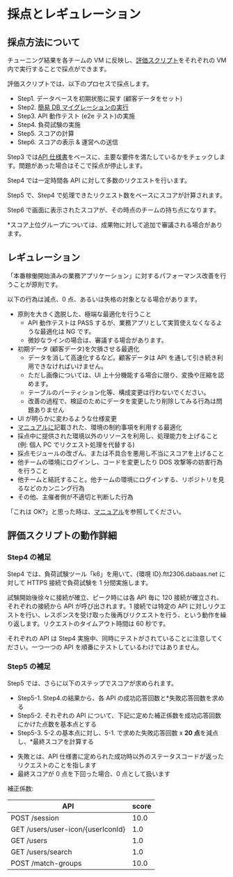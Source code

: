 # 採点とレギュレーション

## 採点方法について

チューニング結果を各チームの VM に反映し、[評価スクリプト](./99_manual.md#%e8%a9%95%e4%be%a1%e3%82%b9%e3%82%af%e3%83%aa%e3%83%97%e3%83%88)をそれぞれの VM 内で実行することで採点ができます。

評価スクリプトでは、以下のプロセスで採点します。

- Step1. データベースを初期状態に戻す (顧客データをセット)
- Step2. [簡易 DB マイグレーションの実行](./99_manual.md#%e7%b0%a1%e6%98%93-db-%e3%83%9e%e3%82%a4%e3%82%b0%e3%83%ac%e3%83%bc%e3%82%b7%e3%83%a7%e3%83%b3%e6%a9%9f%e8%83%bd)
- Step3. API 動作テスト (e2e テスト)の実施
- Step4. 負荷試験の実施
- Step5. スコアの計算
- Step6. スコアの表示 & 運営への送信

Step3 では[API 仕様書](../openapi/openapi.yaml)をベースに、主要な要件を満たしているかをチェックします。問題があった場合はそこで採点が停止します。

Step4 では一定時間各 API に対して多数のリクエストを行います。

Step5 で、Step4 で処理できたリクエスト数をベースにスコアが計算されます。

Step6 で画面に表示されたスコアが、その時点のチームの持ち点になります。

\*スコア上位グループについては、成果物に対して追加で審議される場合があります。

## レギュレーション

「本番稼働開始済みの業務アプリケーション」に対するパフォーマンス改善を行うことが原則です。

以下の行為は減点、0 点、あるいは失格の対象となる場合があります。

- 原則を大きく逸脱した、極端な最適化を行うこと
  - API 動作テストは PASS するが、業務アプリとして実質使えなくなるような最適化は NG です。
  - 微妙なラインの場合は、審議する場合があります。
- 初期データ (顧客データ)を欠損させる最適化
  - データを消して高速化するなど。顧客データは API を通して引き続き利用できなければいけません。
  - ただし画像については、UI 上十分機能する場合に限り、変換や圧縮を認めます。
  - テーブルのパーティション化等、構成変更は行わないでください。
  - 改善の過程で、検証のためにデータを変更したり削除してみる行為は問題ありません
- UI が明らかに変わるような仕様変更
- [マニュアルに](./99_manual.md#%E7%92%B0%E5%A2%83%E3%81%AE%E5%88%B6%E7%B4%84%E4%BA%8B%E9%A0%85)記載された、環境の制約事項を利用する最適化
- 採点中に提供された環境以外のリソースを利用し、処理能力を上げること (例: 個人 PC でリクエスト処理を代替する)
- 採点モジュールの改ざん、または不具合を悪用し不当にスコアを上げること
- 他チームの環境にログインし、コードを変更したり DOS 攻撃等の妨害行為を行うこと
- 他チームと結託すること。他チームの環境にログインする、リポジトリを見るなどのカンニング行為
- その他、主催者側が不適切と判断した行為

「これは OK?」と思った時は、[マニュアル](./99_manual.md)を参照してください。

## 評価スクリプトの動作詳細

### Step4 の補足

Step4 では、負荷試験ツール「k6」を用いて、{環境 ID}.ftt2306.dabaas.net に対して HTTPS 接続で負荷試験を 1 分間実施します。

試験開始後徐々に接続が確立、ピーク時には各 API 毎に 120 接続が確立され、それぞれの接続から API が呼び出されます。1 接続では特定の API に対しリクエストを行い、レスポンスを受け取った後再びリクエストを行う、という動作を繰り返します。リクエストのタイムアウト時間は 60 秒です。

それぞれの API は Step4 実施中、同時にテストがされていることに注意してください。一つ一つの API を順番にテストしているわけではありません。

### Step5 の補足

Step5 では、さらに以下のステップでスコアが求められます。

- Step5-1. Step4.の結果から、各 API の成功応答回数と\*失敗応答回数を求める
- Step5-2. それぞれの API について、下記に定めた補正係数を成功応答回数にかけた点数を基本点とする
- Step5-3. 5-2.の基本点に対し、5-1. で求めた失敗応答回数 x **20 点**を減点し、\*最終スコアを計算する

* 失敗とは、API 仕様書に定められた成功時以外のステータスコードが返ったリクエストのことを指します
* 最終スコアが 0 点を下回った場合、0 点として扱います

補正係数:

| API                               | score |
| --------------------------------- | ----- |
| POST /session                     | 10.0  |
| GET /users/user-icon/{userIconId} | 1.0   |
| GET /users                        | 1.0   |
| GET /users/search                 | 1.0   |
| POST /match-groups                | 10.0  |
